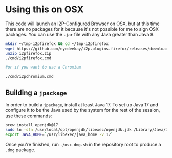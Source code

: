Using this on OSX
=================

This code will launch an I2P-Configured Browser on OSX, but at this time
there are no packages for it because it's not possible for me to sign OSX
packages. You can use the `.jar` file with any Java greater than Java 8.

```sh
mkdir ~/tmp-i2pfirefox && cd ~/tmp-i2pfirefox
wget https://github.com/eyedeekay/i2p.plugins.firefox/releases/download/1.3.0/i2pfirefox.zip
unzip i2pfirefox.zip
./cmd/i2pfirefox.cmd

#or if you want to use a Chromium

./cmd/i2pchromium.cmd
```

Building a `jpackage`
---------------------

In order to build a `jpackage`, install at least Java 17. To set up Java
17 and configure it to be the Java used by the system for the rest of the
session, use these commands:

```sh
brew install openjdk@17 
sudo ln -sfn /usr/local/opt/openjdk/libexec/openjdk.jdk /Library/Java/JavaVirtualMachines/openjdk.jdk
export JAVA_HOME=`/usr/libexec/java_home -v 17`
```

Once you're finished, run `./osx-dmg.sh` in the repository root to produce a
`.dmg` package.